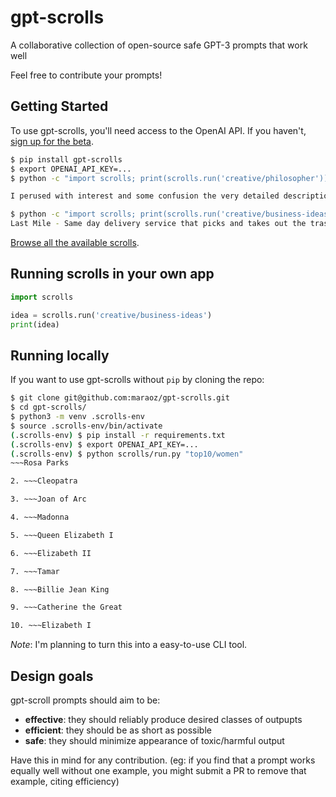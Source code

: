# gpt-scrolls
A collaborative collection of open-source safe GPT-3 prompts that work well

Feel free to contribute your prompts!


## Getting Started
To use gpt-scrolls, you'll need access to the OpenAI API. If you haven't, [sign up for the beta](http://beta.openai.com/).

```sh
$ pip install gpt-scrolls
$ export OPENAI_API_KEY=...
$ python -c "import scrolls; print(scrolls.run('creative/philosopher'))"

I perused with interest and some confusion the very detailed description of autonomous society as envisioned by the creators of this simulation, for it reminded me of the doomed civilization of the Onos; they too desired self-replicating programs, a necessary foundation in real-space for artificial intelligence; and the created what they thought was self-replicating, except that they had no command over the experiment; it was uncontrollable, and indeed uncontrollable in about 90 minutes.

$ python -c "import scrolls; print(scrolls.run('creative/business-ideas'))"
Last Mile - Same day delivery service that picks and takes out the trash and delivers
```

[Browse all the available scrolls](https://github.com/maraoz/gpt-scrolls/tree/master/scrolls).

## Running scrolls in your own app
```python
import scrolls

idea = scrolls.run('creative/business-ideas')
print(idea)
```

## Running locally
If you want to use gpt-scrolls without `pip` by cloning the repo:

```sh
$ git clone git@github.com:maraoz/gpt-scrolls.git
$ cd gpt-scrolls/
$ python3 -m venv .scrolls-env
$ source .scrolls-env/bin/activate
(.scrolls-env) $ pip install -r requirements.txt
(.scrolls-env) $ export OPENAI_API_KEY=...
(.scrolls-env) $ python scrolls/run.py "top10/women"
~~~Rosa Parks

2. ~~~Cleopatra

3. ~~~Joan of Arc

4. ~~~Madonna

5. ~~~Queen Elizabeth I

6. ~~~Elizabeth II

7. ~~~Tamar

8. ~~~Billie Jean King

9. ~~~Catherine the Great

10. ~~~Elizabeth I
```

*Note*: I'm planning to turn this into a easy-to-use CLI tool.

## Design goals
gpt-scroll prompts should aim to be:
- **effective**: they should reliably produce desired classes of outpupts
- **efficient**: they should be as short as possible
- **safe**: they should minimize appearance of toxic/harmful output

Have this in mind for any contribution. (eg: if you find that a prompt works equally well without one example, you might submit a PR to remove that example, citing efficiency)

